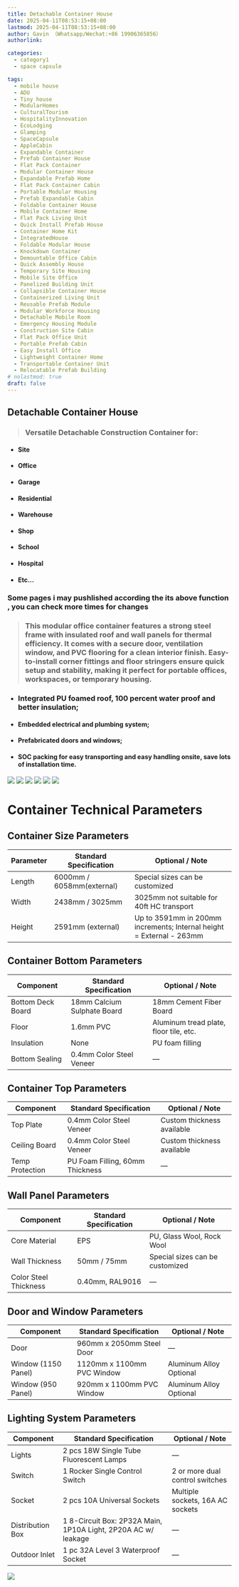 ```yaml
---
title: Detachable Container House
date: 2025-04-11T08:53:15+08:00
lastmod: 2025-04-11T08:53:15+08:00
author: Gavin （Whatsapp/Wechat:+86 19906365856）
authorlink: 

categories:
  - category1
  - space capsule

tags:
  - mobile house
  - ADU
  - Tiny house
  - ModularHomes
  - CulturalTourism
  - HospitalityInnovation
  - EcoLodging
  - Glamping
  - SpaceCapsule
  - AppleCabin
  - Expandable Container
  - Prefab Container House
  - Flat Pack Container
  - Modular Container House
  - Expandable Prefab Home
  - Flat Pack Container Cabin
  - Portable Modular Housing
  - Prefab Expandable Cabin
  - Foldable Container House
  - Mobile Container Home
  - Flat Pack Living Unit
  - Quick Install Prefab House
  - Container Home Kit
  - IntegratedHouse
  - Foldable Modular House
  - Knockdown Container
  - Demountable Office Cabin
  - Quick Assembly House
  - Temporary Site Housing
  - Mobile Site Office
  - Panelized Building Unit
  - Collapsible Container House
  - Containerized Living Unit
  - Reusable Prefab Module
  - Modular Workforce Housing
  - Detachable Mobile Room
  - Emergency Housing Module
  - Construction Site Cabin
  - Flat Pack Office Unit
  - Portable Prefab Cabin
  - Easy Install Office
  - Lightweight Container Home
  - Transportable Container Unit
  - Relocatable Prefab Building
# nolastmod: true
draft: false
---
```

<!--more-->     
## Detachable Container House 
> ### Versatile Detachable Construction Container for:  
+ #### Site  
+ #### Office  
+ #### Garage   
+ #### Residential  
+ #### Warehouse  
+ #### Shop  
+ #### School  
+ #### Hospital
+ #### Etc...
### Some pages i may pushlished according the its above function , you can check more times for changes
> ### This modular office container features a strong steel frame with insulated roof and wall panels for thermal efficiency. It comes with a secure door, ventilation window, and PVC flooring for a clean interior finish. Easy-to-install corner fittings and floor stringers ensure quick setup and stability, making it perfect for portable offices, workspaces, or temporary housing.
+ ### Integrated PU foamed roof, 100 percent water proof and better insulation;
+ #### Embedded electrical and plumbing system;
+ #### Prefabricated doors and windows;
+ #### SOC packing for easy transporting and easy handling onsite, save lots of installation time.


<img src="https://i.postimg.cc/08S5Wf0j/20250424172053475.png?dl=1"/>
<img src="https://i.postimg.cc/dw30nbs6/20250425153059932.png?dl=1"/>
<img src="https://i.postimg.cc/kns4Tqbj/20250425153330967.png?dl=1"/>
<img src="https://i.postimg.cc/DF8ZcVyg/20250425153502952.png?dl=1"/>
<img src="https://i.postimg.cc/sy9nKL6M/20250425153857506.png?dl=1"/>
<img src="https://i.postimg.cc/Fh1DrH9S/20250425153941251.png?dl=1"/>

# Container Technical Parameters

## Container Size Parameters

| Parameter | Standard Specification | Optional / Note |
|----------|------------------------|-----------------|
| Length   | 6000mm / 6058mm(external)    | Special sizes can be customized |
| Width    | 2438mm / 3025mm        | 3025mm not suitable for 40ft HC transport |
| Height   | 2591mm (external)      | Up to 3591mm in 200mm increments; Internal height = External - 263mm |

## Container Bottom Parameters

| Component          | Standard Specification            | Optional / Note                          |
|-------------------|------------------------------------|------------------------------------------|
| Bottom Deck Board | 18mm Calcium Sulphate Board        | 18mm Cement Fiber Board                  |
| Floor              | 1.6mm PVC                          | Aluminum tread plate, floor tile, etc.  |
| Insulation         | None                              | PU foam filling                          |
| Bottom Sealing     | 0.4mm Color Steel Veneer          | —                                        |

## Container Top Parameters

| Component       | Standard Specification             | Optional / Note           |
|----------------|-------------------------------------|---------------------------|
| Top Plate      | 0.4mm Color Steel Veneer            | Custom thickness available |
| Ceiling Board  | 0.4mm Color Steel Veneer            | Custom thickness available |
| Temp Protection| PU Foam Filling, 60mm Thickness     | —                         |

## Wall Panel Parameters

| Component            | Standard Specification           | Optional / Note                                  |
|---------------------|-----------------------------------|--------------------------------------------------|
| Core Material        | EPS                               | PU, Glass Wool, Rock Wool                        |
| Wall Thickness       | 50mm / 75mm                       | Special sizes can be customized                  |
| Color Steel Thickness| 0.40mm, RAL9016                   | —                                                |

## Door and Window Parameters

| Component | Standard Specification                          | Optional / Note         |
|----------|--------------------------------------------------|--------------------------|
| Door     | 960mm x 2050mm Steel Door                        | —                        |
| Window (1150 Panel) | 1120mm x 1100mm PVC Window           | Aluminum Alloy Optional  |
| Window (950 Panel)  | 920mm x 1100mm PVC Window            | Aluminum Alloy Optional  |

## Lighting System Parameters

| Component        | Standard Specification                                    | Optional / Note                     |
|-----------------|------------------------------------------------------------|-------------------------------------|
| Lights           | 2 pcs 18W Single Tube Fluorescent Lamps                   | —                                   |
| Switch           | 1 Rocker Single Control Switch                            | 2 or more dual control switches     |
| Socket           | 2 pcs 10A Universal Sockets                               | Multiple sockets, 16A AC sockets    |
| Distribution Box | 1 8-Circuit Box: 2P32A Main, 1P10A Light, 2P20A AC w/ leakage | —                                   |
| Outdoor Inlet    | 1 pc 32A Level 3 Waterproof Socket                        | —                                   |


<img src="https://i.postimg.cc/jK5YgcXX/20250424173832019.png?dl=1"/>
